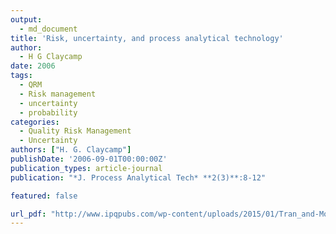 ```yaml
---
output:
  - md_document
title: 'Risk, uncertainty, and process analytical technology'
author: 
  - H G Claycamp
date: 2006
tags:
  - QRM
  - Risk management
  - uncertainty
  - probability
categories:
  - Quality Risk Management
  - Uncertainty
authors: ["H. G. Claycamp"] 
publishDate: '2006-09-01T00:00:00Z'
publication_types: article-journal
publication: "*J. Process Analytical Tech* **2(3)**:8-12"

featured: false

url_pdf: "http://www.ipqpubs.com/wp-content/uploads/2015/01/Tran_and-Morgan_micronization1.pdf"
---
```

 
